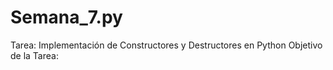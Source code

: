 # Semana_7.py
Tarea: Implementación de Constructores y Destructores en Python Objetivo de la Tarea:
